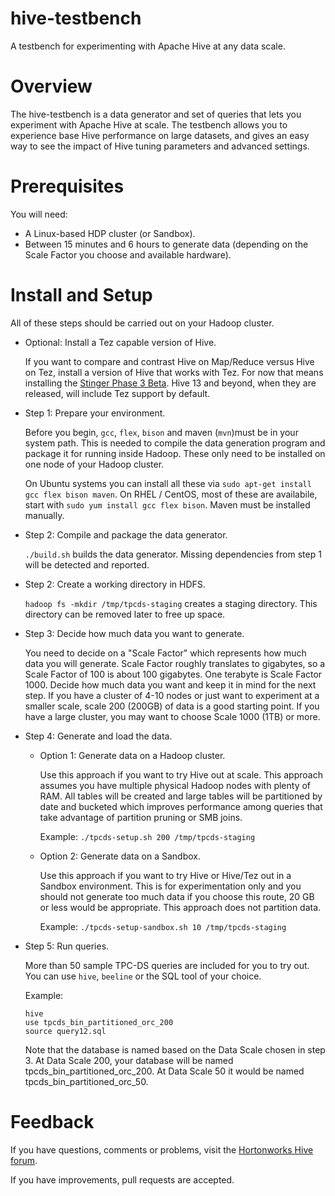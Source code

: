 hive-testbench
==============

A testbench for experimenting with Apache Hive at any data scale.

Overview
========

The hive-testbench is a data generator and set of queries that lets you experiment with Apache Hive at scale. The testbench allows you to experience base Hive performance on large datasets, and gives an easy way to see the impact of Hive tuning parameters and advanced settings.

Prerequisites
=============

You will need:
* A Linux-based HDP cluster (or Sandbox).
* Between 15 minutes and 6 hours to generate data (depending on the Scale Factor you choose and available hardware).

Install and Setup
=================

All of these steps should be carried out on your Hadoop cluster.

- Optional: Install a Tez capable version of Hive.

  If you want to compare and contrast Hive on Map/Reduce versus Hive on Tez, install a version of Hive that works with Tez. For now that means installing the [Stinger Phase 3 Beta](http://www.hortonworks.com). Hive 13 and beyond, when they are released, will include Tez support by default.

- Step 1: Prepare your environment.

  Before you begin, ```gcc```, ```flex```, ```bison``` and maven (```mvn```)must be in your system path. This is needed to compile the data generation program and package it for running inside Hadoop. These only need to be installed on one node of your Hadoop cluster.

  On Ubuntu systems you can install all these via ```sudo apt-get install gcc flex bison maven```.
  On RHEL / CentOS, most of these are availabile, start with ```sudo yum install gcc flex bison```. Maven must be installed manually.

- Step 2: Compile and package the data generator.

  ```./build.sh``` builds the data generator. Missing dependencies from step 1 will be detected and reported.

- Step 2: Create a working directory in HDFS.

  ```hadoop fs -mkdir /tmp/tpcds-staging```
  creates a staging directory. This directory can be removed later to free up space.

- Step 3: Decide how much data you want to generate.

  You need to decide on a "Scale Factor" which represents how much data you will generate. Scale Factor roughly translates to gigabytes, so a Scale Factor of 100 is about 100 gigabytes. One terabyte is Scale Factor 1000. Decide how much data you want and keep it in mind for the next step. If you have a cluster of 4-10 nodes or just want to experiment at a smaller scale, scale 200 (200GB) of data is a good starting point. If you have a large cluster, you may want to choose Scale 1000 (1TB) or more.

- Step 4: Generate and load the data.

  - Option 1: Generate data on a Hadoop cluster.

    Use this approach if you want to try Hive out at scale. This approach assumes you have multiple physical Hadoop nodes with plenty of RAM. All tables will be created and large tables will be partitioned by date and bucketed which improves performance among queries that take advantage of partition pruning or SMB joins.

    Example: ```./tpcds-setup.sh 200 /tmp/tpcds-staging```

  - Option 2: Generate data on a Sandbox.

    Use this approach if you want to try Hive or Hive/Tez out in a Sandbox environment. This is for experimentation only and you should not generate too much data if you choose this route, 20 GB or less would be appropriate. This approach does not partition data.

    Example: ```./tpcds-setup-sandbox.sh 10 /tmp/tpcds-staging```

- Step 5: Run queries.

  More than 50 sample TPC-DS queries are included for you to try out. You can use ```hive```, ```beeline``` or the SQL tool of your choice.

  Example:
  ```cd sample-queries
  hive
  use tpcds_bin_partitioned_orc_200
  source query12.sql
  ```

  Note that the database is named based on the Data Scale chosen in step 3. At Data Scale 200, your database will be named tpcds_bin_partitioned_orc_200. At Data Scale 50 it would be named tpcds_bin_partitioned_orc_50.

Feedback
========

If you have questions, comments or problems, visit the [Hortonworks Hive forum](http://hortonworks.com/community/forums/forum/hive/).

If you have improvements, pull requests are accepted.
